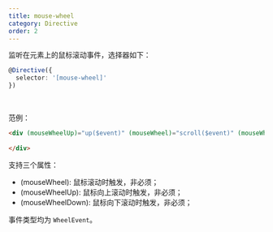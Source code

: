 ```yaml
---
title: mouse-wheel
category: Directive
order: 2
---
```


监听在元素上的鼠标滚动事件，选择器如下：

```typescript
@Directive({
  selector: '[mouse-wheel]'
})
```

<br>

范例：

```html
<div (mouseWheelUp)="up($event)" (mouseWheel)="scroll($event)" (mouseWheelDown)="down($event)" mouse-wheel>
  
</div>
```

支持三个属性：

* (mouseWheel): 鼠标滚动时触发，非必须；
* (mouseWheelUp): 鼠标向上滚动时触发，非必须；
* (mouseWheelDown): 鼠标向下滚动时触发，非必须；

事件类型均为 `WheelEvent`。
